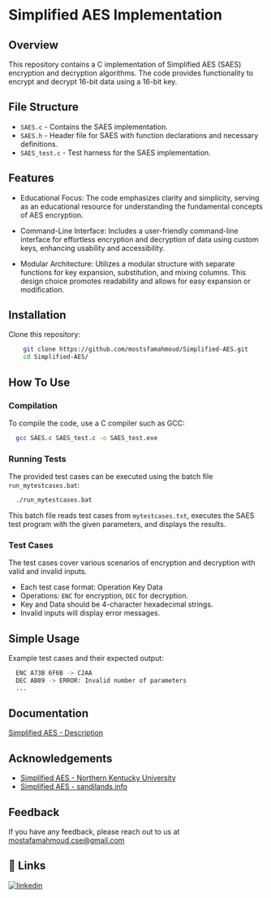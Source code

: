 
# Simplified AES Implementation

## Overview

This repository contains a C implementation of Simplified AES (SAES) encryption and decryption algorithms. The code provides functionality to encrypt and decrypt 16-bit data using a 16-bit key.

## File Structure

- `SAES.c` - Contains the SAES implementation.
- `SAES.h` - Header file for SAES with function declarations and necessary definitions.
- `SAES_test.c` - Test harness for the SAES implementation.

## Features
- Educational Focus: The code emphasizes clarity and simplicity, serving as an educational resource for understanding the fundamental concepts of AES encryption.

- Command-Line Interface: Includes a user-friendly command-line interface for effortless encryption and decryption of data using custom keys, enhancing usability and accessibility.

- Modular Architecture: Utilizes a modular structure with separate functions for key expansion, substitution, and mixing columns. This design choice promotes readability and allows for easy expansion or modification.
## Installation

Clone this repository:

```bash
    git clone https://github.com/mostsfamahmoud/Simplified-AES.git
    cd Simplified-AES/
```


## How To Use

### Compilation
To compile the code, use a C compiler such as GCC:

```bash
  gcc SAES.c SAES_test.c -o SAES_test.exe
```


### Running Tests
The provided test cases can be executed using the batch file `run_mytestcases.bat`:

```bash
  ./run_mytestcases.bat
```
This batch file reads test cases from `mytestcases.txt`, executes the SAES test program with the given parameters, and displays the results.

### Test Cases
The test cases cover various scenarios of encryption and decryption with valid and invalid inputs.

- Each test case format: Operation Key Data
- Operations: `ENC` for encryption, `DEC` for decryption.
- Key and Data should be 4-character hexadecimal strings.
- Invalid inputs will display error messages.

## Simple Usage
Example test cases and their expected output:

```bash
  ENC A73B 6F6B -> C2AA
  DEC AB89 -> ERROR: Invalid number of parameters
  ...
```

## Documentation

[Simplified AES - Description](https://drive.google.com/file/d/1tLhBhxPMGsXl014pApB5zxfZEp-xI4rA/view?usp=sharing)

## Acknowledgements

 - [Simplified AES - Northern Kentucky University](https://www.nku.edu/~christensen/simplified%20AES.pdf)
 - [Simplified AES - sandilands.info](https://sandilands.info/sgordon/teaching/reports/simplified-aes-example.pdf)


## Feedback

If you have any feedback, please reach out to us at mostafamahmoud.cse@gmail.com


## 🔗 Links
[![linkedin](https://img.shields.io/badge/linkedin-0A66C2?style=for-the-badge&logo=linkedin&logoColor=white)](https://www.linkedin.com/in/mostafa-mahmoud23/)



